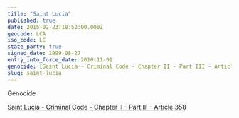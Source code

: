 ```yaml
---
title: "Saint Lucia"
published: true
date: 2015-02-23T18:52:00.000Z
geocode: LCA
iso_code: LC
state_party: true
signed_date: 1999-08-27
entry_into_force_date: 2010-11-01
genocide: [Saint Lucia - Criminal Code - Chapter II - Part III - Article 358](https://iccdb.hrlc.net/data/doc/794/keyword/46/)
slug: saint-lucia
---
```

Genocide

[Saint Lucia - Criminal Code - Chapter II - Part III - Article 358](https://iccdb.hrlc.net/data/doc/794/keyword/46/)

